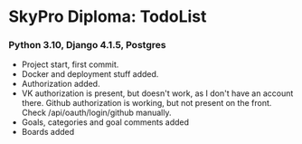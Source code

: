# SkyPro Diploma: TodoList
### Python 3.10, Django 4.1.5, Postgres

* Project start, first commit.
* Docker and deployment stuff added.
* Authorization added.
* VK authorization is present, but doesn't work, as I don't have an account there.
Github authorization is working, but not present on the front. Check /api/oauth/login/github manually.
* Goals, categories and goal comments added
* Boards added
